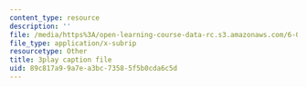 ```yaml
---
content_type: resource
description: ''
file: /media/https%3A/open-learning-course-data-rc.s3.amazonaws.com/6-042j-mathematics-for-computer-science-spring-2015/89c817a99a7ea3bc73585f5b0cda6c5d_MMn7q1M7pGI.srt
file_type: application/x-subrip
resourcetype: Other
title: 3play caption file
uid: 89c817a9-9a7e-a3bc-7358-5f5b0cda6c5d
---
```

